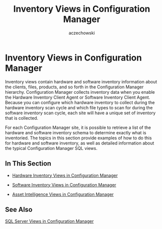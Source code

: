 ﻿---
title: Inventory Views in Configuration Manager
TOCTitle: Inventory Views in Configuration Manager
ms:assetid: 0d9dae0c-b6f8-4c97-bc91-ad61862a932b
ms:mtpsurl: https://technet.microsoft.com/en-us/library/Dn581933(v=TechNet.10)
ms:contentKeyID: 60772001
ms.prod: "configuration-manager"
ms.topic: conceptual
author: aczechowski
ms.author: aaroncz
manager: dougeby
ms.date: 04/30/2019
mtps_version: v=TechNet.10
---

# Inventory Views in Configuration Manager

Inventory views contain hardware and software inventory information about the clients, files, products, and so forth in the Configuration Manager hierarchy. Configuration Manager collects inventory data when you enable the Hardware Inventory Client Agent or Software Inventory Client Agent. Because you can configure which hardware inventory to collect during the hardware inventory scan cycle and which file types to scan for during the software inventory scan cycle, each site will have a unique set of inventory that is collected.

For each Configuration Manager site, it is possible to retrieve a list of the hardware and software inventory schema to determine exactly what is inventoried. The topics in this section provide examples of how to do this for hardware and software inventory, as well as detailed information about the typical Configuration Manager SQL views.

## In This Section

- [Hardware Inventory Views in Configuration Manager](hardware-inventory-views-configuration-manager.md)

- [Software Inventory Views in Configuration Manager](software-inventory-views-configuration-manager.md)

- [Asset Intelligence Views in Configuration Manager](asset-intelligence-views-configuration-manager.md)

## See Also

[SQL Server Views in Configuration Manager](sql-server-views-configuration-manager.md)
